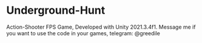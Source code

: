 # Underground-Hunt
Action-Shooter FPS Game, Developed with Unity 2021.3.4f1. Message me if you want to use the code in your games, telegram: @greedile
